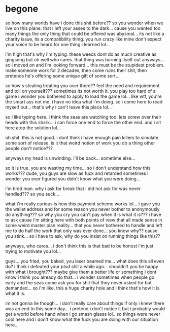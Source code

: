 # begone

so how many worlds have i done this shit before?? so you wonder when we live on this plane.  that i left your asses to the dark... cause you wanted too many things the only thing that could be offered was abysmal...  its not like a charity issue, its a compatibility thing.  you run crazy like mine don't expect your voice to be heard for one thing i learned lol...

i'm high that's why i'm typing.  these weeds dont do as much creative as gingseng but oh well who cares.  that thing was burning itself out anyways...  so i moved on and i'm looking forward...  this must be the stupidest problem.  make someone work for 2 decades, then come ruins their shit, then pretends he's offering some unique gift of some sort...

so how's stealing treating you over there?? feel the need and requirement and toll on yourself???  sometimes its not worth it.  you play too hard of a game i wonder you bothered to apply to load the game lol...  like wtf, you're the smart ass not me.  i have no idea what i'm doing.  so i come here to read myself out...  that's why i can't leave this place lol...

so i like typing here.  i think the seas are watching too.  lets screw over their heads with this shark...  i can force one end to force the other end.  and i sit here atop the solution lol...

oh shit.  this is not good.  i dont think i have enough pain killers to simulate some sort of release.  is it that weird notion of work you do a thing other people don't notice???

anyways my head is unwinding.  i'll be back...  sometime else...

so it is true.  you are wasting my time...  so i don't understand how this works???  dude, you guys are slow as fuck and retarded sometimes i wonder you ever figured you didn't know what you were doing...

i'm tired man.  why i ask for break that i did not ask for was never handled??? so you suck...

what i'm really curious is how this payment scheme works lol...  i gave you the wallet address and for some reason you never bother to anonymously do anything???  so why you cry you can't pay when it is what it is???  i have to ask cause i'm sitting here with both points of view that all made sense in some weird master plan reality...  that you never bothered to handle and left me to do half the work that only was ever done...  you know why?? cause you stink...  so i have to ask, why do you insist on running things like this??  

anyways, who cares...  i don't think this is that bad to be honest i'm just trying to motivate you lol...  

guys... you fried, you baked, you laser beamed me...  what does this all even do?  i think i defeated your ptsd shit a while ago...  shouldn't you be happy with what i brought??? maybe give them a better life or something i dont know i think you already do that...  i wonder sometimes when people go early and the seas come ask you for shit that they never asked for but demanded...  so i'm like, this a huge charity hole and i think that's how it is what it is.

im not gonna lie though...  i don't really care about things if only i knew there was an end to this some day...  i pretend i don't notice it but i probably would get a world before hand when i go smash glasss lol..  so things were never cool here and i don't know what the fuck you are doing with our situation here...
